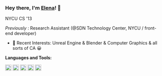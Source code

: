 ### Hey there, I'm [Elena](https://nanlioniya.github.io)! 👋
<p>NYCU CS '13</p>

_Previously_ :  Research Assistant (@SDN Technology Center, NYCU / front-end developer)
<br>
- 🌱 Recent Interests: Unreal Engine & Blender & Computer Graphics & all sorts of CA 😀   

**Languages and Tools:**  

<code><img height="20" src="https://raw.githubusercontent.com/isocpp/logos/master/cpp_logo.png"></code>
<code><img height="20" src="https://www.freepnglogos.com/uploads/html5-logo-png/html5-logo-html-logo-0.png"></code>
<code><img height="20" src="https://cdn-icons-png.flaticon.com/512/732/732190.png"></code>
<code><img height="20" src="https://cdn-icons-png.flaticon.com/512/5968/5968292.png"></code>  <code><img height="20" src="https://cdn-icons-png.flaticon.com/512/5968/5968350.png"></code>  
